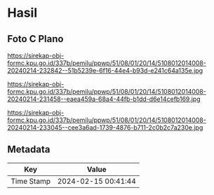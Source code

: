 # Hasil

## Foto C Plano

https://sirekap-obj-formc.kpu.go.id/337b/pemilu/ppwp/51/08/01/20/14/5108012014008-20240214-232842--51b5239e-6f16-44e4-b93d-e241c64a135e.jpg

https://sirekap-obj-formc.kpu.go.id/337b/pemilu/ppwp/51/08/01/20/14/5108012014008-20240214-231458--eaea459a-68a4-44fb-b1dd-d6e14cefb169.jpg

https://sirekap-obj-formc.kpu.go.id/337b/pemilu/ppwp/51/08/01/20/14/5108012014008-20240214-233045--cee3a6ad-1739-4876-b711-2c0b2c7a230e.jpg


## Metadata

| Key        | Value               |
| ---------- | ------------------- |
| Time Stamp | 2024-02-15 00:41:44 |



